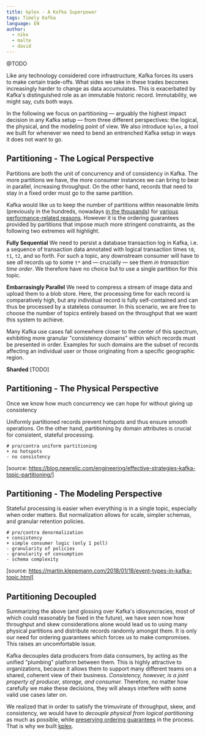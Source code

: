 ```yaml
---
title: kplex - A Kafka Superpower
tags: Timely Kafka
language: EN
author:
  - niko
  - malte
  - david
---
```


@TODO

<!--abstract-->

Like any technology considered core infrastructure, Kafka forces its
users to make certain trade-offs. What sides we take in these trades
becomes increasingly harder to change as data accumulates. This is
exacerbated by Kafka's distinguished role as an immutable historic
record. Immutability, we might say, cuts both ways. 

In the following we focus on partitioning — arguably the highest
impact decision in any Kafka setup — from three different
perspectives: the logical, the physical, and the modeling point of
view. We also introduce `kplex`, a tool we built for whenever we need
to bend an entrenched Kafka setup in ways it does not want to go.

## Partitioning - The Logical Perspective

Partitions are both the unit of concurrency and of consistency in
Kafka. The more partitions we have, the more consumer instances we can
bring to bear in parallel, increasing throughput. On the other hand,
records that need to stay in a fixed order must go to the same
partition.

Kafka would like us to keep the number of partitions within reasonable
limits (previously in the hundreds, nowadays [in the
thousands](https://www.confluent.io/blog/apache-kafka-supports-200k-partitions-per-cluster))
for [various performance-related
reasons]((https://www.confluent.io/blog/how-choose-number-topics-partitions-kafka-cluster)). However
it is the ordering guarantees provided by partitions that impose much
more stringent constraints, as the following two extremes will
highlight.

**Fully Sequential** We need to persist a database transaction log in
Kafka, i.e. a sequence of transaction data annotated with logical
transaction times `t0`, `t1`, `t2`, and so forth. For such a topic,
any downstream consumer will have to see *all* records up to some `t*`
and — crucially — see them *in transaction time order*. We therefore
have no choice but to use a single partition for this topic.

**Embarrasingly Parallel** We need to compress a stream of image data
and upload them to a blob store. Here, the processing time for each
record is comparatively high, but any individual record is fully
self-contained and can thus be processed by a stateless consumer. In
this scenario, we are free to choose the number of topics entirely
based on the throughput that we want this system to achieve.

Many Kafka use cases fall somewhere closer to the center of this
spectrum, exhibiting more granular "consistency domains" within which
records must be presented in order. Examples for such domains are the
subset of records affecting an individual user or those originating
from a specific geographic region.

**Sharded** [TODO]

## Partitioning - The Physical Perspective

Once we know how much concurrency we can hope for without giving up
consistency

Uniformly partitioned records prevent hotspots
and thus ensure smooth operations. On the other hand, partitioning by
domain attributes is crucial for consistent, stateful processing.

```
# pro/contra uniform partitioning
+ no hotspots
- no consistency
```

[source: https://blog.newrelic.com/engineering/effective-strategies-kafka-topic-partitioning/]

## Partitioning - The Modeling Perspective

Stateful processing is easier when everything is in a single topic,
especially when order matters. But normalization allows for scale,
simpler schemas, and granular retention policies.

```
# pro/contra denormalization
+ consistency
+ simple consumer logic (only 1 poll)
- granularity of policies
- granularity of consumption
- schema complexity
```

[source: https://martin.kleppmann.com/2018/01/18/event-types-in-kafka-topic.html]

## Partitioning Decoupled

Summarizing the above (and glossing over Kafka's idiosyncracies, most
of which could reasonably be fixed in the future), we have seen now
how throughput and skew considerations alone would lead us to using
many physical partitions and distribute records randomly amongst
them. It is only our need for ordering guarantees which forces us to
make compromises. This raises an uncomfortable issue.

Kafka decouples data producers from data consumers, by acting as the
unified "plumbing" platform between them. This is highly attractive to
organizations, because it allows them to support many different teams
on a shared, coherent view of their business. *Consistency, however,
is a joint property of producer, storage, and consumer.* Therefore, no
matter how carefully we make these decisions, they will always
interfere with some valid use cases later on. 

We realized that in order to satisfy the trimuvirate of throughput,
skew, and consistency, we would have to *decouple physical from
logical partitioning* as much as possible, while <u>preserving
ordering guarantees</u> in the process. That is why we built
[kplex](https://www.clockworks.io/kplex/).
